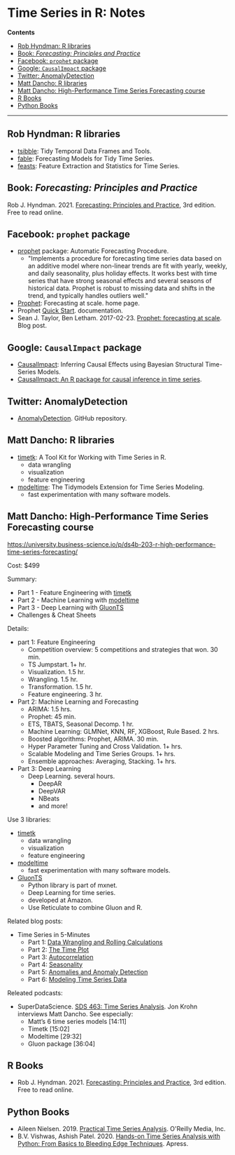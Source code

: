 # Time Series in R: Notes

**Contents**

* [Rob Hyndman: R libraries](#rob-hyndman-r-libraries)
* [Book: _Forecasting: Principles and Practice_](#book-forecasting-principles-and-practice)
* [Facebook: `prophet` package](#facebook-prophet-package)
* [Google: `CausalImpact` package](#google-causalimpact-package)
* [Twitter: AnomalyDetection](#twitter-anomalydetection)
* [Matt Dancho: R libraries](#matt-dancho-r-libraries)
* [Matt Dancho: High-Performance Time Series Forecasting course](#matt-dancho-high-performance-time-series-forecasting-course)
* [R Books](#r-books)
* [Python Books](#python-books)

---

## Rob Hyndman: R libraries
* [tsibble](https://cran.r-project.org/package=tsibble): Tidy Temporal Data Frames and Tools.
* [fable](https://cran.r-project.org/package=fable): Forecasting Models for Tidy Time Series.
* [feasts](https://cran.r-project.org/package=feasts): Feature Extraction and Statistics for Time Series.

## Book: _Forecasting: Principles and Practice_
Rob J. Hyndman. 2021. [Forecasting: Principles and Practice](https://otexts.com/fpp3/), 3rd edition. Free to read online.

## Facebook: `prophet` package
* [prophet](https://cran.r-project.org/package=prophet) package: Automatic Forecasting Procedure.
    * "Implements a procedure for forecasting time series data based on an additive model where non-linear trends are fit with yearly, weekly, and daily seasonality, plus holiday effects. It works best with time series that have strong seasonal effects and several seasons of historical data. Prophet is robust to missing data and shifts in the trend, and typically handles outliers well."
* [Prophet](https://facebook.github.io/prophet/): Forecasting at scale. home page.
* Prophet [Quick Start](https://facebook.github.io/prophet/docs/quick_start.html). documentation.
* Sean J. Taylor, Ben Letham. 2017-02-23. [Prophet: forecasting at scale](https://research.fb.com/blog/2017/02/prophet-forecasting-at-scale/). Blog post.

## Google: `CausalImpact` package
* [CausalImpact](https://cran.r-project.org/package=CausalImpact): Inferring Causal Effects using Bayesian Structural Time-Series Models.
* [CausalImpact: An R package for causal inference in time series](https://google.github.io/CausalImpact/).

## Twitter: AnomalyDetection
* [AnomalyDetection](https://github.com/twitter/AnomalyDetection). GitHub repository.

## Matt Dancho: R libraries
* [timetk](https://cran.r-project.org/package=timetk): A Tool Kit for Working with Time Series in R.
    * data wrangling
    * visualization
    * feature engineering
* [modeltime](https://cran.r-project.org/package=modeltime): The Tidymodels Extension for Time Series Modeling.
    * fast experimentation with many software models.

## Matt Dancho: High-Performance Time Series Forecasting course
https://university.business-science.io/p/ds4b-203-r-high-performance-time-series-forecasting/

Cost: $499

Summary:

* Part 1 - Feature Engineering with [timetk](https://cran.r-project.org/package=timetk)
* Part 2 - Machine Learning with [modeltime](https://cran.r-project.org/package=modeltime)
* Part 3 - Deep Learning with [GluonTS](https://gluon-ts.mxnet.io/)
* Challenges & Cheat Sheets

Details:

* part 1: Feature Engineering
    * Competition overview: 5 competitions and strategies that won. 30 min.
    * TS Jumpstart. 1+ hr.
    * Visualization. 1.5 hr.
    * Wrangling. 1.5 hr.
    * Transformation. 1.5 hr.
    * Feature engineering. 3 hr.
* Part 2: Machine Learning and Forecasting
    * ARIMA: 1.5 hrs.
    * Prophet: 45 min.
    * ETS, TBATS, Seasonal Decomp. 1 hr.
    * Machine Learning: GLMNet, KNN, RF, XGBoost, Rule Based. 2 hrs.
    * Boosted algorithms: Prophet, ARIMA. 30 min.
    * Hyper Parameter Tuning and Cross Validation. 1+ hrs.
    * Scalable Modeling and Time Series Groups. 1+ hrs.
    * Ensemble approaches: Averaging, Stacking. 1+ hrs.
* Part 3: Deep Learning
    * Deep Learning. several hours.
        * DeepAR
        * DeepVAR
        * NBeats
        * and more!

Use 3 libraries:

* [timetk](https://cran.r-project.org/package=timetk)
    * data wrangling
    * visualization
    * feature engineering
* [modeltime](https://cran.r-project.org/package=modeltime)
    * fast experimentation with many software models.
* [GluonTS](https://gluon-ts.mxnet.io/)
    * Python library is part of mxnet.
    * Deep Learning for time series.
    * developed at Amazon.
    * Use Reticulate to combine Gluon and R.

Related blog posts:

* Time Series in 5-Minutes
    * Part 1: [Data Wrangling and Rolling Calculations](https://www.business-science.io/code-tools/2020/08/19/five-minute-time-series-rolling-calculations.html)
    * Part 2: [The Time Plot](https://www.business-science.io/code-tools/2020/06/08/five-minute-time-series-time-plot.html)
    * Part 3: [Autocorrelation](https://www.business-science.io/code-tools/2020/06/17/five-minute-time-series-part-2.html)
    * Part 4: [Seasonality](https://www.business-science.io/code-tools/2020/08/26/five-minute-time-series-seasonality.html)
    * Part 5: [Anomalies and Anomaly Detection](https://www.business-science.io/code-tools/2020/09/02/five-minute-time-series-anomaly-detection.html)
    * Part 6: [Modeling Time Series Data](https://www.business-science.io/code-tools/2020/09/09/five-minute-time-series-modeling-data.html)

Releated podcasts:

* SuperDataScience. [SDS 463: Time Series Analysis](https://www.superdatascience.com/podcast/time-series-analysis). Jon Krohn interviews Matt Dancho. See especially:
    * Matt’s 6 time series models [14:11]
    * Timetk [15:02]
    * Modeltime [29:32]
    * Gluon package [36:04]

## R Books
* Rob J. Hyndman. 2021. [Forecasting: Principles and Practice](https://otexts.com/fpp3/), 3rd edition. Free to read online.

## Python Books
* Aileen Nielsen. 2019. [Practical Time Series Analysis](https://learning.oreilly.com/library/view/practical-time-series/9781492041641/). O'Reilly Media, Inc.
* B.V. Vishwas, Ashish Patel. 2020. [Hands-on Time Series Analysis with Python: From Basics to Bleeding Edge Techniques](https://learning.oreilly.com/library/view/hands-on-time-series/9781484259924/). Apress.

